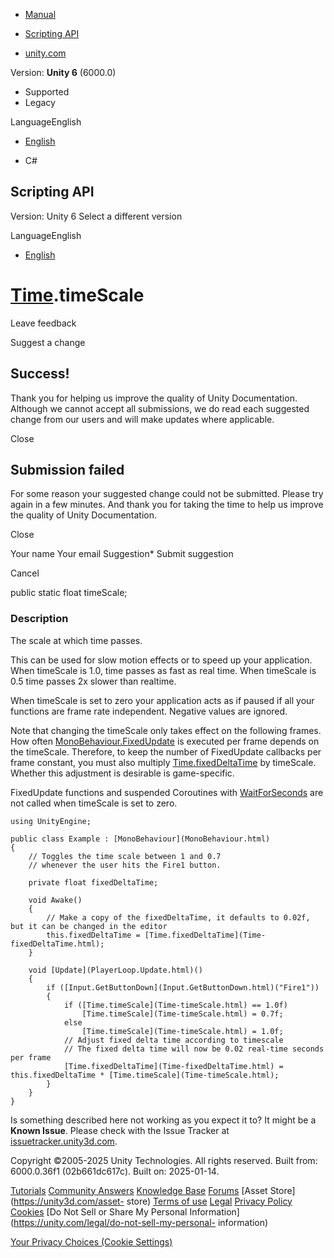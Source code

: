 [ ]()

  * [Manual](../Manual/index.html)
  * [Scripting API](../ScriptReference/index.html)

  * [unity.com](https://unity.com/)

Version: **Unity 6** (6000.0)

  * Supported
  * Legacy

LanguageEnglish

  * [English]()

  * C#

[ ](https://docs.unity3d.com)

## Scripting API

Version: Unity 6 Select a different version

LanguageEnglish

  * [English]()

#  [Time](Time.html).timeScale

Leave feedback

Suggest a change

## Success!

Thank you for helping us improve the quality of Unity Documentation. Although
we cannot accept all submissions, we do read each suggested change from our
users and will make updates where applicable.

Close

## Submission failed

For some reason your suggested change could not be submitted. Please <a>try
again</a> in a few minutes. And thank you for taking the time to help us
improve the quality of Unity Documentation.

Close

Your name Your email Suggestion* Submit suggestion

Cancel

[ ]()

public static float timeScale;

### Description

The scale at which time passes.

This can be used for slow motion effects or to speed up your application. When
timeScale is 1.0, time passes as fast as real time. When timeScale is 0.5 time
passes 2x slower than realtime.  
  
When timeScale is set to zero your application acts as if paused if all your
functions are frame rate independent. Negative values are ignored.  
  
Note that changing the timeScale only takes effect on the following frames.
How often [MonoBehaviour.FixedUpdate](MonoBehaviour.FixedUpdate.html) is
executed per frame depends on the timeScale. Therefore, to keep the number of
FixedUpdate callbacks per frame constant, you must also multiply
[Time.fixedDeltaTime](Time-fixedDeltaTime.html) by timeScale. Whether this
adjustment is desirable is game-specific.  
  
FixedUpdate functions and suspended Coroutines with
[WaitForSeconds](WaitForSeconds.html) are not called when timeScale is set to
zero.

    
    
    using UnityEngine;  
      
    public class Example : [MonoBehaviour](MonoBehaviour.html)
    {
        // Toggles the time scale between 1 and 0.7
        // whenever the user hits the Fire1 button.  
      
        private float fixedDeltaTime;  
      
        void Awake()
        {
            // Make a copy of the fixedDeltaTime, it defaults to 0.02f, but it can be changed in the editor
            this.fixedDeltaTime = [Time.fixedDeltaTime](Time-fixedDeltaTime.html);
        }  
      
        void [Update](PlayerLoop.Update.html)()
        {
            if ([Input.GetButtonDown](Input.GetButtonDown.html)("Fire1"))
            {
                if ([Time.timeScale](Time-timeScale.html) == 1.0f)
                    [Time.timeScale](Time-timeScale.html) = 0.7f;
                else
                    [Time.timeScale](Time-timeScale.html) = 1.0f;
                // Adjust fixed delta time according to timescale
                // The fixed delta time will now be 0.02 real-time seconds per frame
                [Time.fixedDeltaTime](Time-fixedDeltaTime.html) = this.fixedDeltaTime * [Time.timeScale](Time-timeScale.html);
            }
        }
    }
    

Is something described here not working as you expect it to? It might be a
**Known Issue**. Please check with the Issue Tracker at
[issuetracker.unity3d.com](https://issuetracker.unity3d.com).

Copyright ©2005-2025 Unity Technologies. All rights reserved. Built from:
6000.0.36f1 (02b661dc617c). Built on: 2025-01-14.

[Tutorials](https://unity3d.com/learn) [Community
Answers](https://answers.unity3d.com) [Knowledge
Base](https://support.unity3d.com/hc/en-us)
[Forums](https://forum.unity3d.com) [Asset Store](https://unity3d.com/asset-
store) [Terms of use](https://docs.unity3d.com/Manual/TermsOfUse.html)
[Legal](https://unity.com/legal) [Privacy
Policy](https://unity.com/legal/privacy-policy)
[Cookies](https://unity.com/legal/cookie-policy) [Do Not Sell or Share My
Personal Information](https://unity.com/legal/do-not-sell-my-personal-
information)

[Your Privacy Choices (Cookie Settings)](javascript:void\(0\);)

